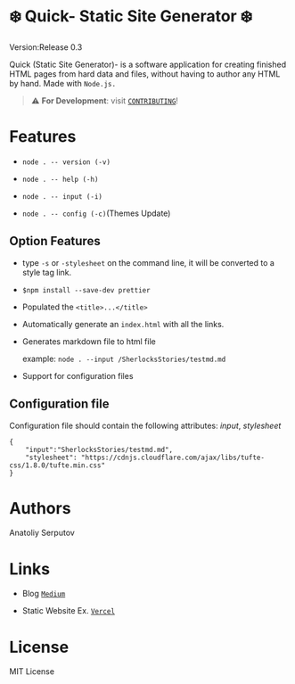 #  ❄️ Quick- Static Site Generator ❄️

Version:Release 0.3

Quick (Static Site Generator)- is a software application for creating finished HTML pages from hard data and files, without having to author any HTML by hand. Made with `Node.js.`

> :warning: **For Development**: visit [`CONTRIBUTING`](https://github.com/aserputov/QckStaticSiteGenerator/blob/main/CONTRIBUTING.md)!

# Features

- `node . -- version (-v) `

- `node . -- help (-h)`

- `node . -- input (-i)`

- `node . -- config (-c)`(Themes Update)

## Option Features

- type `-s` or `-stylesheet` on the command line, it will be converted to a style tag link.

- `$npm install --save-dev prettier`

- Populated the `<title>...</title>`

- Automatically generate an `index.html` with all the links.

- Generates markdown file to html file

  example: `node . --input /SherlocksStories/testmd.md`

- Support for configuration files

## Configuration file

Configuration file should contain the following attributes: _input_, _stylesheet_

```
{
    "input":"SherlocksStories/testmd.md",
    "stylesheet": "https://cdnjs.cloudflare.com/ajax/libs/tufte-css/1.8.0/tufte.min.css"
}
```

# Authors

Anatoliy Serputov

# Links

- Blog [`Medium`](https://medium.com/@aserputov/qck-ssg-eb593782b856)

- Static Website Ex. [`Vercel`](https://cli-ssg-qck-cmp74iuwg-aserputov.vercel.app)

# License

MIT License
